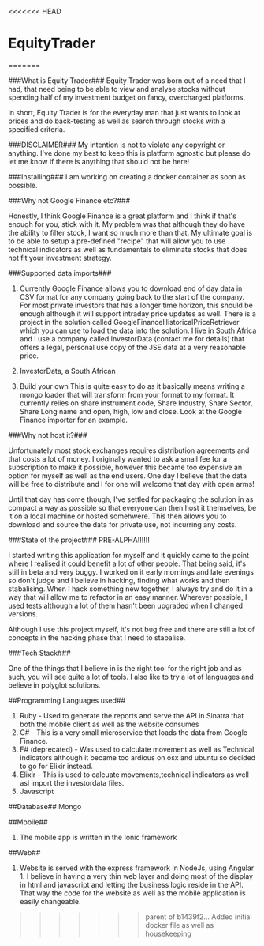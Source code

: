 <<<<<<< HEAD
# EquityTrader
=======

###What is Equity Trader###
Equity Trader was born out of a need that I had, that need being to be able to view and analyse stocks without spending half of my investment budget on fancy, overcharged platforms.

In short, Equity Trader is for the everyday man that just wants to look at prices and do back-testing as well as search through stocks with a specified criteria.

###DISCLAIMER###
My intention is not to violate any copyright or anything. I've done my best to keep this is platform agnostic but please do let me know if there is anything that should not be here!

###Installing###
I am working on creating a docker container as soon as possible.

###Why not Google Finance etc?###

Honestly, I think Google Finance is a great platform and I think if that's enough for you, stick with it. My problem was that although they do have the ability to filter stock, I want so much more than that. My ultimate goal is to be able to setup a pre-defined "recipe" that will allow you to use technical indicators as well as fundamentals to eliminate stocks that does not fit your investment strategy.

###Supported data imports###

1. Currently Google Finance allows you to download end of day data in CSV format for any company going back to the start of the company. For most private investors that has a longer time horizon, this should be enough although it will support intraday price updates as well. There is a project in the solution called GoogleFinanceHistoricalPriceRetriever which you can use to load the data into the solution. I live in South Africa and I use a company called InvestorData (contact me for details) that offers a legal, personal use copy of the JSE data at a very reasonable price.

2. InvestorData, a South African 

3. Build your own
This is quite easy to do as it basically means writing a mongo loader that will transform from your format to my format. It currently relies on share instrument code, Share Industry, Share Sector, Share Long name and open, high, low and close. Look at the Google Finance importer for an example.

###Why not host it?###

Unfortunately most stock exchanges requires distribution agreements and that costs a lot of money. I originally wanted to ask a small fee for a subscription to make it possible, however this became too expensive an option for myself as well as the end users. One day I believe that the data will be free to distribute and I for one will welcome that day with open arms!

Until that day has come though, I've settled for packaging the solution in as compact a way as possible so that everyone can then host it themselves, be it on a local machine or hosted somehwere. This then allows you to download and source the data for private use, not incurring any costs. 

###State of the project###
PRE-ALPHA!!!!!!

I started writing this application for myself and it quickly came to the point where I realised it could benefit a lot of other people. That being said, it's still in beta and very buggy. I worked on it early mornings and late evenings so don't judge and I believe in hacking, finding what works and then stabalising. When I hack something new together, I always try and do it in a way that will allow me to refactor in an easy manner. Wherever possible, I used tests although a lot of them hasn't been upgraded when I changed versions.

Although I use this project myself, it's not bug free and there are still a lot of concepts in the hacking phase that I need to stabalise.

###Tech Stack###

One of the things that I believe in is the right tool for the right job and as such, you will see quite a lot of tools. I also like to try a lot of languages and believe in polyglot solutions. 

##Programming Languages used##

1. Ruby - Used to generate the reports and serve the API in Sinatra that both the mobile client as well as the website consumes
2. C# - This is a very small microservice that loads the data from Google Finance.
3. F# (deprecated) - Was used to calculate movement as well as Technical indicators although it became too ardious on osx and ubuntu so decided to go for Elixir instead.
4. Elixir - This is used to calcuate movements,technical indicators as well asl import the investordata files.
5. Javascript

##Database##
Mongo

##Mobile##
1. The mobile app is written in the Ionic framework

##Web##
1. Website is served with the express framework in NodeJs, using Angular 1. I believe in having a very thin web layer and doing most of the display in html and javascript and letting the business logic reside in the API. That way the code for the website as well as the mobile application is easily changeable.
>>>>>>> parent of b1439f2... Added initial docker file as well as housekeeping

